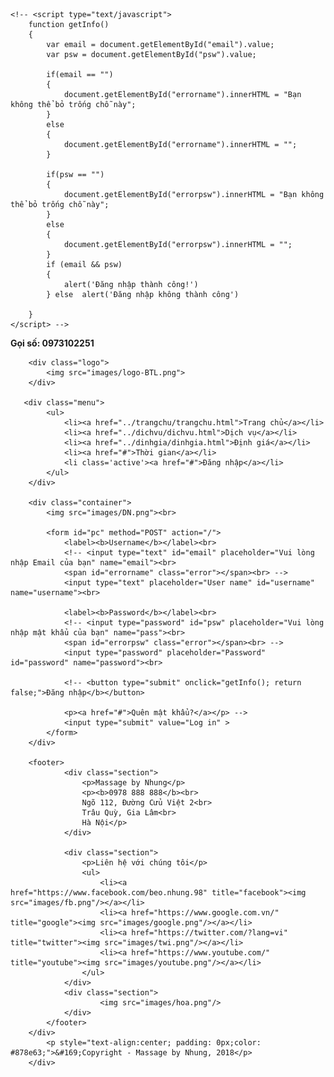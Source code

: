 <!DOCTYPE html>
<html lang="en">
<head>
    <meta charset="UTF-8">
    <meta name="viewport" content="width=device-width, initial-scale=1.0">
    <meta http-equiv="X-UA-Compatible" content="ie=edge">
    <title>Đăng nhập_BTL</title>
    <link rel="stylesheet" href="css/pc.css">

    <!-- <script type="text/javascript">
        function getInfo()
        {
            var email = document.getElementById("email").value;
            var psw = document.getElementById("psw").value;
         
            if(email == "")
            {
                document.getElementById("errorname").innerHTML = "Bạn không thể bỏ trống chỗ này";
            }
            else
            {
                document.getElementById("errorname").innerHTML = "";
            }
            
            if(psw == "")
            {
                document.getElementById("errorpsw").innerHTML = "Bạn không thể bỏ trống chỗ này";
            }
            else
            {
                document.getElementById("errorpsw").innerHTML = "";
            }
            if (email && psw)
            {
                alert('Đăng nhập thành công!')
            } else  alert('Đăng nhập không thành công')
                   
        }
    </script> -->
</head>
<body>
    <div class="dangnhap">
        <div class="top">
            <p><b>Gọi số: 0973102251</b></p>
        </div>

        <div class="logo">
            <img src="images/logo-BTL.png">
        </div>

       <div class="menu">
            <ul>
                <li><a href="../trangchu/trangchu.html">Trang chủ</a></li>
                <li><a href="../dichvu/dichvu.html">Dịch vụ</a></li>
                <li><a href="../dinhgia/dinhgia.html">Định giá</a></li>
                <li><a href="#">Thời gian</a></li>
                <li class='active'><a href="#">Đăng nhập</a></li>
            </ul>
        </div>
            
        <div class="container">
            <img src="images/DN.png"><br>
            
            <form id="pc" method="POST" action="/">
                <label><b>Username</b></label><br>
                <!-- <input type="text" id="email" placeholder="Vui lòng nhập Email của bạn" name="email"><br>
                <span id="errorname" class="error"></span><br> -->
                <input type="text" placeholder="User name" id="username" name="username"><br>
                
                <label><b>Password</b></label><br>
                <!-- <input type="password" id="psw" placeholder="Vui lòng nhập mật khẩu của bạn" name="pass"><br>
                <span id="errorpsw" class="error"></span><br> -->
                <input type="password" placeholder="Password" id="password" name="password"><br>

                <!-- <button type="submit" onclick="getInfo(); return false;">Đăng nhập</b></button>
                
                <p><a href="#">Quên mật khẩu?</a></p> -->
                <input type="submit" value="Log in" >
            </form>
        </div>

        <footer>
                <div class="section">
                    <p>Massage by Nhung</p>
                    <p><b>0978 888 888</b><br>
                    Ngõ 112, Đường Cửu Việt 2<br>
                    Trâu Quỳ, Gia Lâm<br>
                    Hà Nội</p>
                </div>
    
                <div class="section">
                    <p>Liên hệ với chúng tôi</p>
                    <ul>
                        <li><a href="https://www.facebook.com/beo.nhung.98" title="facebook"><img src="images/fb.png"/></a></li>
                        <li><a href="https://www.google.com.vn/" title="google"><img src="images/google.png"/></a></li>
                        <li><a href="https://twitter.com/?lang=vi" title="twitter"><img src="images/twi.png"/></a></li>
                        <li><a href="https://www.youtube.com/" title="youtube"><img src="images/youtube.png"/></a></li>
                    </ul>
                </div>
                <div class="section">
                        <img src="images/hoa.png"/> 
                </div>
            </footer>
        </div>
            <p style="text-align:center; padding: 0px;color: #878e63;">&#169;Copyright - Massage by Nhung, 2018</p>
        </div>
</body>
</html>
